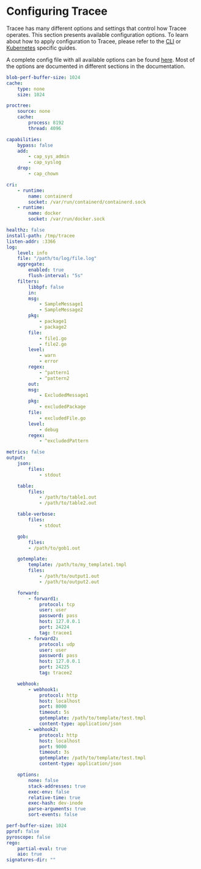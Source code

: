 # Configuring Tracee

Tracee has many different options and settings that control how Tracee operates. 
This section presents available configuration options. To learn about how to apply configuration to Tracee, please refer to the [CLI](./cli.md) or [Kubernetes](./kubernetes.md) specific guides.

A complete config file with all available options can be found [here](https://github.com/aquasecurity/tracee/blob/main/examples/config/global_config.yaml). Most of the options are documented in different sections in the documentation.

```yaml
blob-perf-buffer-size: 1024
cache:
    type: none
    size: 1024

proctree:
    source: none
    cache:
        process: 8192
        thread: 4096

capabilities:
    bypass: false
    add:
        - cap_sys_admin
        - cap_syslog
    drop:
        - cap_chown

cri:
    - runtime:
        name: containerd
        socket: /var/run/containerd/containerd.sock
    - runtime:
        name: docker
        socket: /var/run/docker.sock

healthz: false
install-path: /tmp/tracee
listen-addr: :3366
log:
    level: info
    file: "/path/to/log/file.log"
    aggregate:
        enabled: true
        flush-interval: "5s"
    filters:
        libbpf: false
        in:
        msg:
            - SampleMessage1
            - SampleMessage2
        pkg:
            - package1
            - package2
        file:
            - file1.go
            - file2.go
        level:
            - warn
            - error
        regex:
            - ^pattern1
            - ^pattern2
        out:
        msg:
            - ExcludedMessage1
        pkg:
            - excludedPackage
        file:
            - excludedFile.go
        level:
            - debug
        regex:
            - ^excludedPattern

metrics: false
output:
    json:
        files:
            - stdout

    table:
        files:
            - /path/to/table1.out
            - /path/to/table2.out

    table-verbose:
        files:
            - stdout

    gob:
        files:
        - /path/to/gob1.out

    gotemplate:
        template: /path/to/my_template1.tmpl
        files:
            - /path/to/output1.out
            - /path/to/output2.out

    forward:
        - forward1:
            protocol: tcp
            user: user
            password: pass
            host: 127.0.0.1
            port: 24224
            tag: tracee1
        - forward2:
            protocol: udp
            user: user
            password: pass
            host: 127.0.0.1
            port: 24225
            tag: tracee2

    webhook:
        - webhook1:
            protocol: http
            host: localhost
            port: 8000
            timeout: 5s
            gotemplate: /path/to/template/test.tmpl
            content-type: application/json
        - webhook2:
            protocol: http
            host: localhost
            port: 9000
            timeout: 3s
            gotemplate: /path/to/template/test.tmpl
            content-type: application/json

    options:
        none: false
        stack-addresses: true
        exec-env: false
        relative-time: true
        exec-hash: dev-inode
        parse-arguments: true
        sort-events: false

perf-buffer-size: 1024
pprof: false
pyroscope: false
rego:
    partial-eval: true
    aio: true
signatures-dir: ""
```
